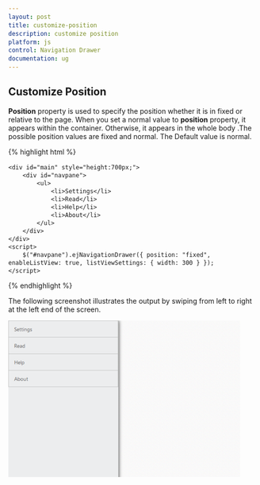 ```yaml
---
layout: post
title: customize-position
description: customize position
platform: js
control: Navigation Drawer
documentation: ug
---
```


## Customize Position

**Position** property is used to specify the position whether it is in fixed or relative to the page. When you set a normal value to **position** property, it appears within the container. Otherwise, it appears in the whole body .The possible position values are fixed and normal. The Default value is normal.

{% highlight html %}

    <div id="main" style="height:700px;">
        <div id="navpane">
            <ul>
                <li>Settings</li>
                <li>Read</li>
                <li>Help</li>
                <li>About</li>
            </ul>
        </div>
    </div>
    <script>
        $("#navpane").ejNavigationDrawer({ position: "fixed", enableListView: true, listViewSettings: { width: 300 } });
    </script>


{% endhighlight %}





The following screenshot illustrates the output by swiping from left to right at the left end of the screen.

![](customize-position_images\customize-position_img1.png)

